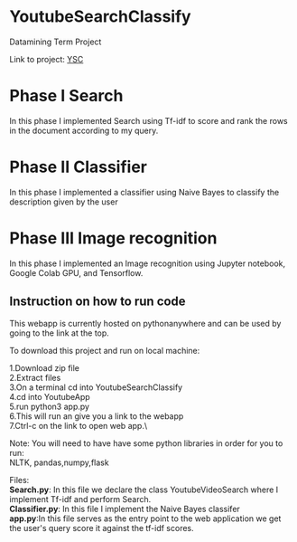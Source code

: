 # YoutubeSearchClassify
Datamining Term Project  

Link to project: [YSC](http://sergiog23.pythonanywhere.com/)
# Phase I Search
In this phase I implemented Search using Tf-idf to score and rank the rows in the document according to my query. 
# Phase II Classifier
In this phase I implemented a classifier using Naive Bayes to classify the description given by the user
# Phase III Image recognition 
In this phase I implemented an Image recognition using Jupyter notebook, Google Colab GPU, and Tensorflow.
## Instruction on how to run code
This webapp is currently hosted on pythonanywhere and can be used by going to the link at the top.  

To download this project and run on local machine:

1.Download zip file  \
2.Extract files\
3.On a terminal cd into YoutubeSearchClassify\
4.cd into YoutubeApp\
5.run python3 app.py \
6.This will run an give you a link to the webapp \
7.Ctrl-c on the link to open web app.\

Note: You will need to have have some python libraries in order for you to run:\
NLTK, pandas,numpy,flask

Files:\
**Search.py**: In this file we declare the class YoutubeVideoSearch where I implement Tf-idf and perform Search.\
**Classifier.py**: In this file I implement the Naive Bayes classifer\
**app.py**:In this file serves as the entry point to the web application we get the user's query score it against the tf-idf scores.
